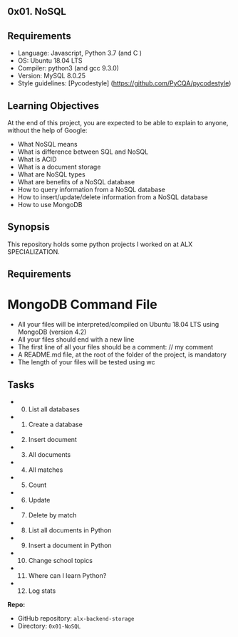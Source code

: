 ## 0x01. NoSQL

## Requirements
* Language: Javascript, Python 3.7 (and C )
* OS: Ubuntu 18.04 LTS
* Compiler: python3  (and gcc 9.3.0)
* Version: MySQL  8.0.25
* Style guidelines: [Pycodestyle] (https://github.com/PyCQA/pycodestyle)

## Learning Objectives
At the end of this project, you are expected to be able to explain to anyone, without the help of Google:


* What NoSQL means
* What is difference between SQL and NoSQL
* What is ACID
* What is a document storage
* What are NoSQL types
* What are benefits of a NoSQL database
* How to query information from a NoSQL database
* How to insert/update/delete information from a NoSQL database
* How to use MongoDB

## Synopsis
This repository holds some python projects I worked on at ALX SPECIALIZATION.

## Requirements
# MongoDB Command File
* All your files will be interpreted/compiled on Ubuntu 18.04 LTS using MongoDB (version 4.2)
* All your files should end with a new line
* The first line of all your files should be a comment: // my comment
* A README.md file, at the root of the folder of the project, is mandatory
* The length of your files will be tested using wc

## Tasks

* 0. List all databases
* 1. Create a database
* 2. Insert document
* 3. All documents
* 4. All matches
* 5. Count
* 6. Update
* 7. Delete by match
* 8. List all documents in Python
* 9. Insert a document in Python
* 10. Change school topics
* 11. Where can I learn Python?
* 12. Log stats


**Repo:**

*   GitHub repository: `alx-backend-storage`
*   Directory: `0x01-NoSQL`
